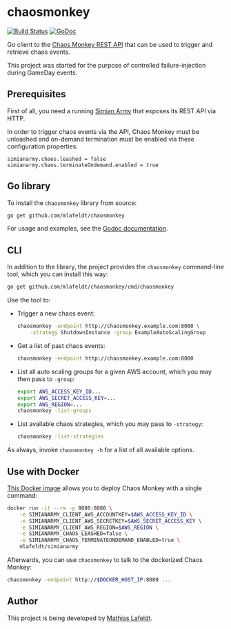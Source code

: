 # chaosmonkey

[![Build Status](https://travis-ci.org/mlafeldt/chaosmonkey.svg?branch=master)](https://travis-ci.org/mlafeldt/chaosmonkey)
[![GoDoc](https://godoc.org/github.com/mlafeldt/chaosmonkey?status.svg)](https://godoc.org/github.com/mlafeldt/chaosmonkey)

Go client to the [Chaos Monkey REST API](https://github.com/Netflix/SimianArmy/wiki/REST) that can be used to trigger and retrieve chaos events.

This project was started for the purpose of controlled failure-injection during GameDay events.

## Prerequisites

First of all, you need a running [Simian Army](https://github.com/Netflix/SimianArmy) that exposes its REST API via HTTP.

In order to trigger chaos events via the API, Chaos Monkey must be unleashed and on-demand termination must be enabled via these configuration properties:

```
simianarmy.chaos.leashed = false
simianarmy.chaos.terminateOndemand.enabled = true
```

## Go library

To install the `chaosmonkey` library from source:

```bash
go get github.com/mlafeldt/chaosmonkey
```

For usage and examples, see the [Godoc documentation](https://godoc.org/github.com/mlafeldt/chaosmonkey).

## CLI

In addition to the library, the project provides the `chaosmonkey` command-line tool, which you can install this way:

```bash
go get github.com/mlafeldt/chaosmonkey/cmd/chaosmonkey
```

Use the tool to:

* Trigger a new chaos event:

    ```bash
    chaosmonkey -endpoint http://chaosmonkey.example.com:8080 \
        -strategy ShutdownInstance -group ExampleAutoScalingGroup
    ```

* Get a list of past chaos events:

    ```bash
    chaosmonkey -endpoint http://chaosmonkey.example.com:8080
    ```

* List all auto scaling groups for a given AWS account, which you may then pass to `-group`:

    ```bash
    export AWS_ACCESS_KEY_ID...
    export AWS_SECRET_ACCESS_KEY=...
    export AWS_REGION=...
    chaosmonkey -list-groups
    ```

* List available chaos strategies, which you may pass to `-strategy`:

    ```bash
    chaosmonkey -list-strategies
    ```

As always, invoke `chaosmonkey -h` for a list of all available options.

## Use with Docker

[This Docker image](https://github.com/mlafeldt/docker-simianarmy) allows you to deploy Chaos Monkey with a single command:

```bash
docker run -it --rm -p 8080:8080 \
    -e SIMIANARMY_CLIENT_AWS_ACCOUNTKEY=$AWS_ACCESS_KEY_ID \
    -e SIMIANARMY_CLIENT_AWS_SECRETKEY=$AWS_SECRET_ACCESS_KEY \
    -e SIMIANARMY_CLIENT_AWS_REGION=$AWS_REGION \
	-e SIMIANARMY_CHAOS_LEASHED=false \
	-e SIMIANARMY_CHAOS_TERMINATEONDEMAND_ENABLED=true \
    mlafeldt/simianarmy
```

Afterwards, you can use `chaosmonkey` to talk to the dockerized Chaos Monkey:

```bash
chaosmonkey -endpoint http://$DOCKER_HOST_IP:8080 ...
```

## Author

This project is being developed by [Mathias Lafeldt](https://twitter.com/mlafeldt).
